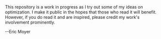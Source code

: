 This repository is a work in progress as I try out some of my ideas on
optimization. I make it public in the hopes that those who read it
will benefit. However, if you do read it and are inspired, please
credit my work's involvement prominently.

--Eric Moyer